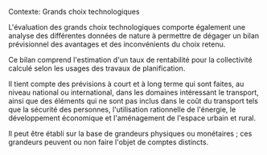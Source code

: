 Contexte: Grands choix technologiques

L'évaluation des grands choix technologiques comporte également une analyse des différentes données de nature à permettre de dégager un bilan prévisionnel des avantages et des inconvénients du choix retenu.

Ce bilan comprend l'estimation d'un taux de rentabilité pour la collectivité calculé selon les usages des travaux de planification.

Il tient compte des prévisions à court et à long terme qui sont faites, au niveau national ou international, dans les domaines intéressant le transport, ainsi que des éléments qui ne sont pas inclus dans le coût du transport tels que la sécurité des personnes, l'utilisation rationnelle de l'énergie, le développement économique et l'aménagement de l'espace urbain et rural.

Il peut être établi sur la base de grandeurs physiques ou monétaires ; ces grandeurs peuvent ou non faire l'objet de comptes distincts.